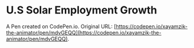 # U.S Solar Employment Growth

A Pen created on CodePen.io. Original URL: [https://codepen.io/xayamzik-the-animator/pen/mdvGEQQ](https://codepen.io/xayamzik-the-animator/pen/mdvGEQQ).

